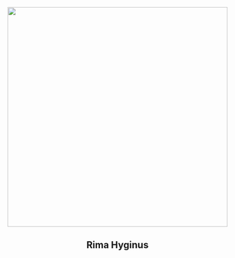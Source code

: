
<p align="center"><img src="https://apod.nasa.gov/apod/image/2502/20250205_rima_hyginus_mirabella_1024px.jpg" width="500" height="500"></p>
<h2 align="center"> Rima Hyginus</h2>
